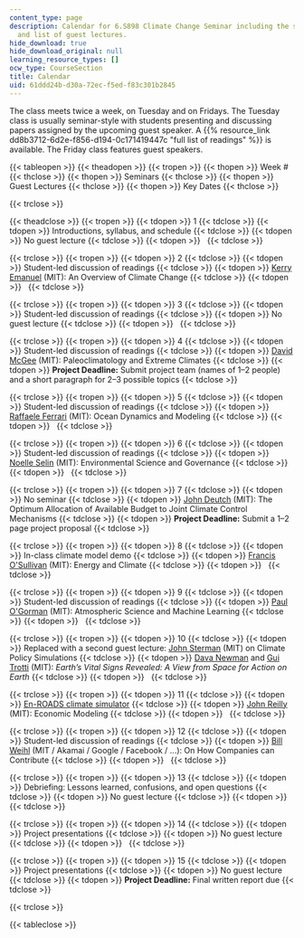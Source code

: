 ```yaml
---
content_type: page
description: Calendar for 6.S898 Climate Change Seminar including the seminar topics
  and list of guest lectures.
hide_download: true
hide_download_original: null
learning_resource_types: []
ocw_type: CourseSection
title: Calendar
uid: 61ddd24b-d30a-72ec-f5ed-f83c301b2845
---
```


The class meets twice a week, on Tuesday and on Fridays. The Tuesday class is usually seminar-style with students presenting and discussing papers assigned by the upcoming guest speaker. A {{% resource_link dd8b3712-6d2e-f856-d194-0c171419447c "full list of readings" %}} is available. The Friday class features guest speakers.

{{< tableopen >}}
{{< theadopen >}}
{{< tropen >}}
{{< thopen >}}
Week #
{{< thclose >}}
{{< thopen >}}
Seminars
{{< thclose >}}
{{< thopen >}}
Guest Lectures
{{< thclose >}}
{{< thopen >}}
Key Dates
{{< thclose >}}

{{< trclose >}}

{{< theadclose >}}
{{< tropen >}}
{{< tdopen >}}
1
{{< tdclose >}}
{{< tdopen >}}
Introductions, syllabus, and schedule
{{< tdclose >}}
{{< tdopen >}}
No guest lecture
{{< tdclose >}}
{{< tdopen >}}
 
{{< tdclose >}}

{{< trclose >}}
{{< tropen >}}
{{< tdopen >}}
2
{{< tdclose >}}
{{< tdopen >}}
Student-led discussion of readings
{{< tdclose >}}
{{< tdopen >}}
[Kerry Emanuel](https://emanuel.mit.edu/) (MIT): An Overview of Climate Change
{{< tdclose >}}
{{< tdopen >}}
 
{{< tdclose >}}

{{< trclose >}}
{{< tropen >}}
{{< tdopen >}}
3
{{< tdclose >}}
{{< tdopen >}}
Student-led discussion of readings
{{< tdclose >}}
{{< tdopen >}}
No guest lecture
{{< tdclose >}}
{{< tdopen >}}
 
{{< tdclose >}}

{{< trclose >}}
{{< tropen >}}
{{< tdopen >}}
4
{{< tdclose >}}
{{< tdopen >}}
Student-led discussion of readings
{{< tdclose >}}
{{< tdopen >}}
[David McGee](http://web.mit.edu/davidmcg/www/) (MIT): Paleoclimatology and Extreme Climates
{{< tdclose >}}
{{< tdopen >}}
**Project Deadline:** Submit project team (names of 1–2 people) and a short paragraph for 2–3 possible topics
{{< tdclose >}}

{{< trclose >}}
{{< tropen >}}
{{< tdopen >}}
5
{{< tdclose >}}
{{< tdopen >}}
Student-led discussion of readings
{{< tdclose >}}
{{< tdopen >}}
[Raffaele Ferrari](http://ferrari.mit.edu/) (MIT): Ocean Dynamics and Modeling
{{< tdclose >}}
{{< tdopen >}}
 
{{< tdclose >}}

{{< trclose >}}
{{< tropen >}}
{{< tdopen >}}
6
{{< tdclose >}}
{{< tdopen >}}
Student-led discussion of readings
{{< tdclose >}}
{{< tdopen >}}
[Noelle Selin](http://www.selingroup.org/noelle-eckley-selin) (MIT): Environmental Science and Governance
{{< tdclose >}}
{{< tdopen >}}
 
{{< tdclose >}}

{{< trclose >}}
{{< tropen >}}
{{< tdopen >}}
7
{{< tdclose >}}
{{< tdopen >}}
No seminar
{{< tdclose >}}
{{< tdopen >}}
[John Deutch](http://web.mit.edu/chemistry/deutch/index.html) (MIT): The Optimum Allocation of Available Budget to Joint Climate Control Mechanisms
{{< tdclose >}}
{{< tdopen >}}
**Project Deadline:** Submit a 1–2 page project proposal
{{< tdclose >}}

{{< trclose >}}
{{< tropen >}}
{{< tdopen >}}
8
{{< tdclose >}}
{{< tdopen >}}
In-class climate model demo
{{< tdclose >}}
{{< tdopen >}}
[Francis O'Sullivan](https://mitsloan.mit.edu/faculty/directory/francis-osullivan) (MIT): Energy and Climate
{{< tdclose >}}
{{< tdopen >}}
 
{{< tdclose >}}

{{< trclose >}}
{{< tropen >}}
{{< tdopen >}}
9
{{< tdclose >}}
{{< tdopen >}}
Student-led discussion of readings
{{< tdclose >}}
{{< tdopen >}}
[Paul O'Gorman](https://pog.mit.edu/) (MIT): Atmospheric Science and Machine Learning
{{< tdclose >}}
{{< tdopen >}}
 
{{< tdclose >}}

{{< trclose >}}
{{< tropen >}}
{{< tdopen >}}
10
{{< tdclose >}}
{{< tdopen >}}
Replaced with a second guest lecture: [John Sterman](https://mitsloan.mit.edu/faculty/directory/john-d-sterman) (MIT) on Climate Policy Simulations
{{< tdclose >}}
{{< tdopen >}}
[Dava Newman](https://davanewman.com/) and [Gui Trotti](https://trottistudio.com/profile/) (MIT): _Earth’s Vital Signs Revealed: A View from Space for Action on Earth_
{{< tdclose >}}
{{< tdopen >}}
 
{{< tdclose >}}

{{< trclose >}}
{{< tropen >}}
{{< tdopen >}}
11
{{< tdclose >}}
{{< tdopen >}}
[En-ROADS climate simulator](https://enroads.climateinteractive.org/)
{{< tdclose >}}
{{< tdopen >}}
[John Reilly](https://mitsloan.mit.edu/faculty/directory/john-m-reilly) (MIT): Economic Modeling
{{< tdclose >}}
{{< tdopen >}}
 
{{< tdclose >}}

{{< trclose >}}
{{< tropen >}}
{{< tdopen >}}
12
{{< tdclose >}}
{{< tdopen >}}
Student-led discussion of readings
{{< tdclose >}}
{{< tdopen >}}
[Bill Weihl](https://www.climateone.org/people/bill-weihl) (MIT / Akamai / Google / Facebook / ...): On How Companies can Contribute
{{< tdclose >}}
{{< tdopen >}}
 
{{< tdclose >}}

{{< trclose >}}
{{< tropen >}}
{{< tdopen >}}
13
{{< tdclose >}}
{{< tdopen >}}
Debriefing: Lessons learned, confusions, and open questions
{{< tdclose >}}
{{< tdopen >}}
No guest lecture
{{< tdclose >}}
{{< tdopen >}}
 
{{< tdclose >}}

{{< trclose >}}
{{< tropen >}}
{{< tdopen >}}
14
{{< tdclose >}}
{{< tdopen >}}
Project presentations
{{< tdclose >}}
{{< tdopen >}}
No guest lecture
{{< tdclose >}}
{{< tdopen >}}
 
{{< tdclose >}}

{{< trclose >}}
{{< tropen >}}
{{< tdopen >}}
15
{{< tdclose >}}
{{< tdopen >}}
Project presentations
{{< tdclose >}}
{{< tdopen >}}
No guest lecture
{{< tdclose >}}
{{< tdopen >}}
**Project Deadline:** Final written report due
{{< tdclose >}}

{{< trclose >}}

{{< tableclose >}}